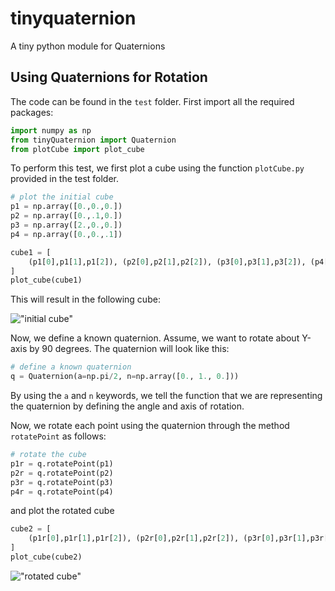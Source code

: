 # tinyquaternion
A tiny python module for Quaternions




## Using Quaternions for Rotation

The code can be found in the `test` folder. First import all the required packages:

``` python
import numpy as np
from tinyQuaternion import Quaternion
from plotCube import plot_cube
```

To perform this test, we first plot a cube using the function `plotCube.py` provided in the test folder. 

``` python
# plot the initial cube
p1 = np.array([0.,0.,0.])
p2 = np.array([0.,.1,0.])
p3 = np.array([2.,0.,0.])
p4 = np.array([0.,0.,.1])

cube1 = [
    (p1[0],p1[1],p1[2]), (p2[0],p2[1],p2[2]), (p3[0],p3[1],p3[2]), (p4[0],p4[1],p4[2])
]
plot_cube(cube1)
```
    
This will result in the following cube:

!["initial cube"](https://github.com/rezaahmadzadeh/tinyquaternion/blob/master/tinyquaternion/test/results/Figure_1.png "initial cube")


Now, we define a known quaternion. Assume, we want to rotate about Y-axis by 90 degrees. The quaternion will look like this:

``` python
# define a known quaternion
q = Quaternion(a=np.pi/2, n=np.array([0., 1., 0.]))
```

By using the `a` and `n` keywords, we tell the function that we are representing the quaternion by defining the angle and axis of rotation.


Now, we rotate each point using the quaternion through the method `rotatePoint` as follows:

``` python
# rotate the cube
p1r = q.rotatePoint(p1)
p2r = q.rotatePoint(p2)
p3r = q.rotatePoint(p3)
p4r = q.rotatePoint(p4)
```

and plot the rotated cube 

``` python
cube2 = [
    (p1r[0],p1r[1],p1r[2]), (p2r[0],p2r[1],p2r[2]), (p3r[0],p3r[1],p3r[2]), (p4r[0],p4r[1],p4r[2])
]
plot_cube(cube2)
```

!["rotated cube"](https://github.com/rezaahmadzadeh/tinyquaternion/blob/master/tinyquaternion/test/results/Figure_2.png "rotated cube")

